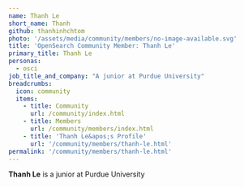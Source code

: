 ```yaml
---
name: Thanh Le
short_name: Thanh
github: thanhinhchtom
photo: '/assets/media/community/members/no-image-available.svg'
title: 'OpenSearch Community Member: Thanh Le'
primary_title: Thanh Le
personas:
  - osci
job_title_and_company: "A junior at Purdue University"
breadcrumbs:
  icon: community
  items:
    - title: Community
      url: /community/index.html
    - title: Members
      url: /community/members/index.html
    - title: 'Thanh Le&apos;s Profile'
      url: '/community/members/thanh-le.html'
permalink: '/community/members/thanh-le.html'
---
```


**Thanh Le** is a junior at Purdue University
